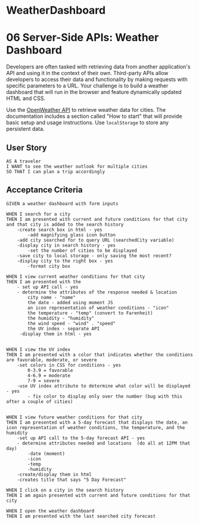 # WeatherDashboard
# 06 Server-Side APIs: Weather Dashboard

Developers are often tasked with retrieving data from another application's API and using it in the context of their own. Third-party APIs allow developers to access their data and functionality by making requests with specific parameters to a URL. Your challenge is to build a weather dashboard that will run in the browser and feature dynamically updated HTML and CSS.

Use the [OpenWeather API](https://openweathermap.org/api) to retrieve weather data for cities. The documentation includes a section called "How to start" that will provide basic setup and usage instructions. Use `localStorage` to store any persistent data.

## User Story

```
AS A traveler
I WANT to see the weather outlook for multiple cities
SO THAT I can plan a trip accordingly
```

## Acceptance Criteria

```
GIVEN a weather dashboard with form inputs

WHEN I search for a city
THEN I am presented with current and future conditions for that city and that city is added to the search history
    -create search box in html - yes
        -add magnifying glass icon button
    -add city searched for to query URL (searchedCity variable)
    -display city in search history - yes
        -set the number of cities to be displayed
    -save city to local storage - only saving the most recent?
    -display city to the right box - yes
        -format city box
    
WHEN I view current weather conditions for that city
THEN I am presented with the 
    - set up API call - yes
    - determine the attributes of the response needed & location 
        city name - "name"
        the date - added using moment JS
        an icon representation of weather conditions - "icon"
        the temperature - "temp" (convert to Farenheit)
        the humidity - "humidity"
        the wind speed - "wind" . "speed"
        the UV index - separate API
     -display them in html - yes
       

WHEN I view the UV index
THEN I am presented with a color that indicates whether the conditions are favorable, moderate, or severe
    -set colors in CSS for conditions - yes
        0-3.9 = favorable
        4-6.9 = moderate
        7-9 = severe
    -use UV index attribute to determine what color will be displayed - yes
        - fix color to display only over the number (bug with this after a couple of cities)


WHEN I view future weather conditions for that city
THEN I am presented with a 5-day forecast that displays the date, an icon representation of weather conditions, the temperature, and the humidity
    -set up API call to the 5-day forecast API - yes
    - determine attributes needed and locations  (do all at 12PM that day)
        -date (moment)
        -icon
        -temp
        -humidity
    -create/display them in html
    -creates title that says "5 Day Forecast"

WHEN I click on a city in the search history
THEN I am again presented with current and future conditions for that city

WHEN I open the weather dashboard
THEN I am presented with the last searched city forecast
```

